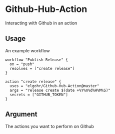 # Github-Hub-Action
Interacting with Github in an action

## Usage
An example workflow
```
workflow "Publish Release" {
  on = "push"
  resolves = ["create release"]
}

action "create release" {
  uses = "elgohr/Github-Hub-Action@master"
  args = "release create $(date +%Y%m%d%H%M%S)"
  secrets = ["GITHUB_TOKEN"]
}
```

## Argument

The actions you want to perform on Github

